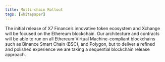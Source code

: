 ```yaml
---
title: Multi-chain Rollout
tags: [whitepaper]
---
```


The initial release of X7 Finance’s innovative token ecosystem and Xchange will be focused on the Ethereum blockchain. Our architecture and contracts will be able to run on all Ethereum Virtual Machine-compliant blockchains such as Binance Smart Chain (BSC), and Polygon, but to deliver a refined and polished experience we are taking a sequential blockchain release approach.
